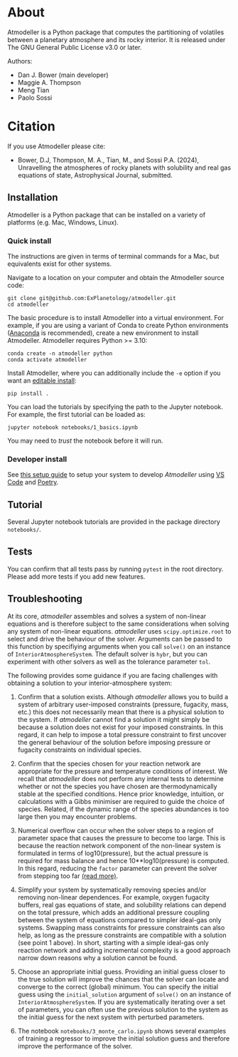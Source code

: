 # About
Atmodeller is a Python package that computes the partitioning of volatiles between a planetary atmosphere and its rocky interior. It is released under The GNU General Public License v3.0 or later.

Authors:

- Dan J. Bower (main developer)
- Maggie A. Thompson
- Meng Tian
- Paolo Sossi

# Citation

If you use Atmodeller please cite:

- Bower, D.J, Thompson, M. A., Tian, M., and Sossi P.A. (2024), Unravelling the atmospheres of rocky planets with solubility and real gas equations of state, Astrophysical Journal, submitted.

## Installation

Atmodeller is a Python package that can be installed on a variety of platforms (e.g. Mac, Windows, Linux).

### Quick install

The instructions are given in terms of terminal commands for a Mac, but equivalents exist for other systems.

Navigate to a location on your computer and obtain the Atmodeller source code:

```
git clone git@github.com:ExPlanetology/atmodeller.git
cd atmodeller
```

The basic procedure is to install Atmodeller into a virtual environment. For example, if you are using a variant of Conda to create Python environments ([Anaconda](https://www.anaconda.com/download) is recommended), create a new environment to install Atmodeller. Atmodeller requires Python >= 3.10:

```
conda create -n atmodeller python
conda activate atmodeller
```

Install Atmodeller, where you can additionally include the `-e` option if you want an [editable install](https://setuptools.pypa.io/en/latest/userguide/development_mode.html):

```
pip install .
```

You can load the tutorials by specifying the path to the Jupyter notebook. For example, the first tutorial can be loaded as:

```
jupyter notebook notebooks/1_basics.ipynb
```

You may need to *trust* the notebook before it will run.

### Developer install

See [this setup guide](https://gist.github.com/djbower/c66474000029730ac9f8b73b96071db3) to setup your system to develop *Atmodeller* using [VS Code](https://code.visualstudio.com) and [Poetry](https://python-poetry.org).

## Tutorial

Several Jupyter notebook tutorials are provided in the package directory `notebooks/`.

## Tests

You can confirm that all tests pass by running `pytest` in the root directory. Please add more tests if you add new features.

## Troubleshooting

At its core, *atmodeller* assembles and solves a system of non-linear equations and is therefore subject to the same considerations when solving any system of non-linear equations. *atmodeller* uses `scipy.optimize.root` to select and drive the behaviour of the solver. Arguments can be passed to this function by specifiying arguments when you call `solve()` on an instance of `InteriorAtmosphereSystem`. The default solver is `hybr`, but you can experiment with other solvers as well as the tolerance parameter `tol`.

The following provides some guidance if you are facing challenges with obtaining a solution to your interior-atmosphere system:

1. Confirm that a solution exists. Although *atmodeller* allows you to build a system of arbitrary user-imposed constraints (pressure, fugacity, mass, etc.) this does not necessarily mean that there is a physical solution to the system. If *atmodeller* cannot find a solution it might simply be because a solution does not exist for your imposed constraints. In this regard, it can help to impose a total pressure constraint to first uncover the general behaviour of the solution before imposing pressure or fugacity constraints on individual species.

1. Confirm that the species chosen for your reaction network are appropriate for the pressure and temperature conditions of interest. We recall that *atmodeller* does not perform any internal tests to determine whether or not the species you have chosen are thermodynamically stable at the specified conditions. Hence prior knowledge, intuition, or calculations with a Gibbs minimiser are required to guide the choice of species. Related, if the dynamic range of the species abundances is too large then you may encounter problems.

1. Numerical overflow can occur when the solver steps to a region of parameter space that causes the pressure to become too large. This is because the reaction network component of the non-linear system is formulated in terms of log10(pressure), but the actual pressure is required for mass balance and hence 10**log10(pressure) is computed. In this regard, reducing the `factor` parameter can prevent the solver from stepping too far [(read more)](https://docs.scipy.org/doc/scipy/reference/optimize.root-hybr.html).

1. Simplify your system by systematically removing species and/or removing non-linear dependences. For example, oxygen fugacity buffers, real gas equations of state, and solubility relations can depend on the total pressure, which adds an additional pressure coupling between the system of equations compared to simpler ideal-gas only systems. Swapping mass constraints for pressure constraints can also help, as long as the pressure constraints are compatible with a solution (see point 1 above). In short, starting with a simple ideal-gas only reaction network and adding incremental complexity is a good approach narrow down reasons why a solution cannot be found.

1. Choose an appropriate initial guess. Providing an initial guess closer to the true solution will improve the chances that the solver can locate and converge to the correct (global) minimum. You can specify the initial guess using the `initial_solution` argument of `solve()` on an instance of `InteriorAtmosphereSystem`. If you are systematically iterating over a set of parameters, you can often use the previous solution to the system as the initial guess for the next system with perturbed parameters.

1. The notebook `notebooks/3_monte_carlo.ipynb` shows several examples of training a regressor to improve the initial solution guess and therefore improve the performance of the solver.
